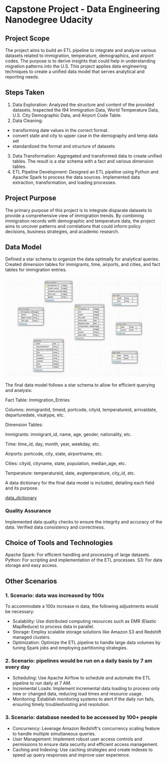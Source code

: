 # Capstone Project - Data Engineering Nanodegree Udacity

## Project Scope

The project aims to build an ETL pipeline to integrate and analyze various datasets related to immigration, temperature, demographics, and airport codes. The purpose is to derive insights that could help in understanding migration patterns into the U.S. This project applies data engineering techniques to create a unified data model that serves analytical and reporting needs.

## Steps Taken

1. Data Exploration:
Analyzed the structure and content of the provided datasets.
Inspected the I94 Immigration Data, World Temperature Data, U.S. City Demographic Data, and Airport Code Table.
2. Data Cleaning:
- transforming date values in the correct format.
- convert state and city to upper case in the demography and temp data set 
- standardized the format and structure of datasets
3. Data Transformation:
Aggregated and transformed data to create unified tables. The result is a star schema with a fact and various dimension tables.
4. ETL Pipeline Development:
Designed an ETL pipeline using Python and Apache Spark to process the data sources.
Implemented data extraction, transformation, and loading processes.

## Project Purpose

The primary purpose of this project is to integrate disparate datasets to provide a comprehensive view of immigration trends. By combining immigration records with demographic and temperature data, the project aims to uncover patterns and correlations that could inform policy decisions, business strategies, and academic research.

## Data Model

Defined a star schema to organize the data optimally for analytical queries.
Created dimension tables for immigrants, time, airports, and cities, and fact tables for immigration entries.

![DataModel](data_model.png)

The final data model follows a star schema to allow for efficient querying and analysis:

Fact Table: Immigration_Entries

Columns: immigrantid, timeid, portcode, cityid, temperatureid, arrivaldate, departuredate, visatype, etc.

Dimension Tables:

Immigrants: immigrant_id, name, age, gender, nationality, etc.

Time: time_id, day, month, year, weekday, etc.

Airports: portcode, city, state, airportname, etc.

Cities: cityid, cityname, state, population, median_age, etc.

Temperature: temperatureid, date, avgtemperature, city_id, etc.

A data dictionary for the final data model is included, detailing each field and its purpose.

[data_dictionary](data_dictionary.md)

### Quality Assurance
Implemented data quality checks to ensure the integrity and accuracy of the data.
Verified data consistency and correctness.

## Choice of Tools and Technologies

Apache Spark: For efficient handling and processing of large datasets.
Python: For scripting and implementation of the ETL processes.
S3: For data storage and easy access.

## Other Scenarios

### 1. Scenario: data was increased by 100x

To accommodate a 100x increase in data, the following adjustments would be necessary:

- Scalability: Use distributed computing resources such as EMR (Elastic MapReduce) to process data in parallel.
- Storage: Employ scalable storage solutions like Amazon S3 and Redshift managed clusters.
- Optimization: Optimize the ETL pipeline to handle large data volumes by tuning Spark jobs and employing partitioning strategies.

### 2. Scenario: pipelines would be run on a daily basis by 7 am every day

- Scheduling: Use Apache Airflow to schedule and automate the ETL pipeline to run daily at 7 AM.
- Incremental Loads: Implement incremental data loading to process only new or changed data, reducing load times and resource usage.
- Monitoring: Establish monitoring systems to alert if the daily run fails, ensuring timely troubleshooting and resolution.

### 3. Scenario: database needed to be accessed by 100+ people

- Concurrency: Leverage Amazon Redshift's concurrency scaling feature to handle multiple simultaneous queries.
- User Management: Implement robust user access controls and permissions to ensure data security and efficient access management.
- Caching and Indexing: Use caching strategies and create indexes to speed up query responses and improve user experience.

